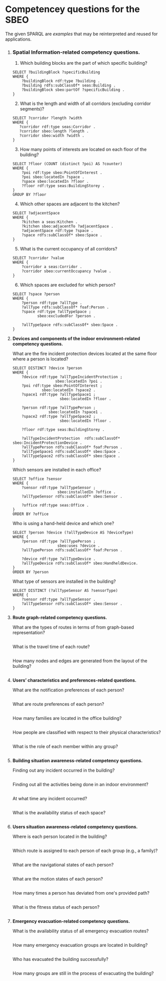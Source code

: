 # Competencey questions for the SBEO

The given SPARQL are _examples_ that may be reinterpreted and reused for applications.

1. ### Spatial Information-related competency questions.
    1. Which building blocks are the part of which specific building?   

    ```
    SELECT ?buildingBlock ?specificBuilding
    WHERE {
        ?buildingBlock rdf:type ?building .
        ?building rdfs:subClassOf* seas:Building .
        ?buildingBlock sbeo:partOf ?specificBuilding . 
    }
    ```
    2. What is the length and width of all corridors (excluding corridor segments)?  
 
     ```
    SELECT ?corridor ?length ?width 
    WHERE {
        ?corridor rdf:type seas:Corridor .
        ?corridor sbeo:length ?length . 
        ?corridor sbeo:width ?width . 
    }
     ```
    
    3. How many points of interests are located on each floor of the building?   
    ```
    SELECT ?floor (COUNT (distinct ?poi) AS ?counter) 
    WHERE {
        ?poi rdf:type sbeo:PointOfInterest .
        ?poi sbeo:locatedIn ?space . 
        ?space sbeo:locatedIn ?floor . 
        ?floor rdf:type seas:BuildingStorey .
    }
    GROUP BY ?floor 
    ```
    
    4. Which other spaces are adjacent to the kitchen?   
    ```
    SELECT ?adjacentSpace
    WHERE {
        ?kitchen a seas:Kitchen .
        ?kitchen sbeo:adjacentTo ?adjacentSpace . 
        ?adjacentSpace rdf:type ?space . 
        ?space rdfs:subClassOf* sbeo:Space .
    }
    ```

    5. What is the current occupancy of all corridors?  
    ```
    SELECT ?corridor ?value
    WHERE {
        ?corridor a seas:Corridor .
        ?corridor sbeo:currentOccupancy ?value . 
    }
    ```

    6. Which spaces are excluded for which person?   
    ```
    SELECT ?space ?person
    WHERE {
        ?person rdf:type ?allType . 
        ?allType rdfs:subClassOf* foaf:Person . 
        ?space rdf:type ?allTypeSpace ;
               sbeo:excludedFor ?person . 

        ?allTypeSpace rdfs:subClassOf* sbeo:Space .
    }
    ```


2. **Devices and components of the indoor environment-related competency questions.**

    What are the fire incident protection devices located at the same floor where a person is located?  
    ```
    SELECT DISTINCT ?device ?person
    WHERE {
        ?device rdf:type ?allTypeIncidentProtection ;
                       sbeo:locatedIn ?poi .
        ?poi rdf:type sbeo:PointOfInterest ; 
                 sbeo:locatedIn ?space2 . 
        ?space1 rdf:type ?allTypeSpace1 ; 
                         sbeo:locatedIn ?floor .

        ?person rdf:type ?allTypePerson ;
                    sbeo:locatedIn ?space1 . 
        ?space2 rdf:type ?allTypeSpace2 ;
                         sbeo:locatedIn ?floor . 

        ?floor rdf:type seas:BuildingStorey .

        ?allTypeIncidentProtection  rdfs:subClassOf* sbeo:IncidentProtectionDevice .
        ?allTypePerson rdfs:subClassOf* foaf:Person . 
        ?allTypeSpace1 rdfs:subClassOf* sbeo:Space .
        ?allTypeSpace2 rdfs:subClassOf* sbeo:Space .
    }
    ```

    Which sensors are installed in each office?   
    ```
    SELECT ?office ?sensor
    WHERE {
        ?sensor rdf:type ?allTypeSensor ;
                        sbeo:installedIn ?office . 
        ?allTypeSensor rdfs:subClassOf* sbeo:Sensor . 

        ?office rdf:type seas:Office . 
    }
    ORDER BY ?office 
    ```

    Who is using a hand-held device and which one?  
    ```
    SELECT ?person ?device (?allTypeDevice AS ?deviceType)
    WHERE {
        ?person rdf:type ?allTypePerson ;
                        sbeo:uses ?device . 
        ?allTypePerson rdfs:subClassOf* foaf:Person . 

        ?device rdf:type ?allTypeDevice . 
        ?allTypeDevice rdfs:subClassOf* sbeo:HandheldDevice. 
    }
    ORDER BY ?person
    ```

    What type of sensors are installed in the building?   
    ```
    SELECT DISTINCT (?allTypeSensor AS ?sensorType)
    WHERE {
        ?sensor rdf:type ?allTypeSensor .
        ?allTypeSensor rdfs:subClassOf* sbeo:Sensor . 
    }
    ```




3. **Route graph-related competency questions.**

    What are the types of routes in terms of from graph-based representation?   
    ```
    ```

    What is the travel time of each route?   
    ```
    ```

    How many nodes and edges are generated from the layout of the building?   
    ```
    ```




4. **Users’ characteristics and preferences-related questions.**

    What are the notification preferences of each person?   
    ```
    ```

    What are route preferences of each person?   
    ```
    ```

    How many families are located in the office building?  
    ```
    ```

    How people are classified with respect to their physical characteristics?   
    ```
    ```

    What is the role of each member within any group?   
    ```
    ```





5. **Building situation awareness-related competency questions.**

    Finding out any incident occurred in the building?   
    ```
    ```

    Finding out all the activities being done in an indoor environment?   
    ```
    ```

    At what time any incident occurred?   
    ```
    ```

    What is the availability status of each space?   
    ```
    ```



6. **Users situation awareness-related competency questions.**

    Where is each person located in the building?   
    ```
    ```

    Which route is assigned to each person of each group (e.g., a family)?  
    ```
    ```

    What are the navigational states of each person?  
    ```
    ```

    What are the motion states of each person?  
    ```
    ```

    How many times a person has deviated from one's provided path?   
    ```
    ```

    What is the fitness status of each person?   
    ```
    ```





7. **Emergency evacuation-related competency questions.**

    What is the availability status of all emergency evacuation routes?   
    ```
    ```

    How many emergency evacuation groups are located in building?   
    ```
    ```

    Who has evacuated the building successfully?   
    ```
    ```

    How many groups are still in the process of evacuating the building?   
    ```
    ```

